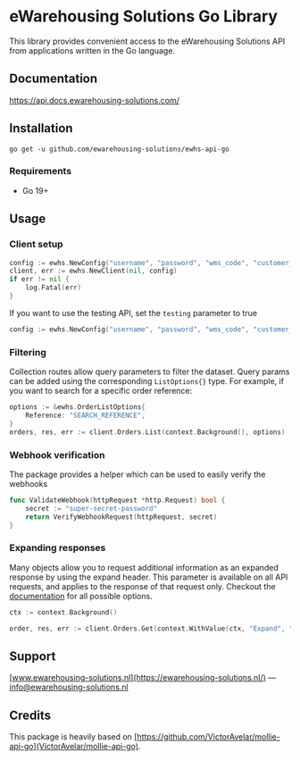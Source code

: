 # eWarehousing Solutions Go Library

This library provides convenient access to the eWarehousing Solutions API from applications written in the Go
language.

## Documentation

https://api.docs.ewarehousing-solutions.com/

## Installation

```
go get -u github.com/ewarehousing-solutions/ewhs-api-go
```

### Requirements

- Go 19+


## Usage

### Client setup

```go
config := ewhs.NewConfig("username", "password", "wms_code", "customer_code", false)
client, err := ewhs.NewClient(nil, config)
if err != nil {
    log.Fatal(err)
}
```

If you want to use the testing API, set the `testing` parameter to true
```go
config := ewhs.NewConfig("username", "password", "wms_code", "customer_code", true)
```

### Filtering
Collection routes allow query parameters to filter the dataset. Query params can be added using the corresponding `ListOptions{}` type. For example, if you want to search for a specific order reference:
```go
options := &ewhs.OrderListOptions{
	Reference: "SEARCH_REFERENCE",
}
orders, res, err := client.Orders.List(context.Background(), options)
```


### Webhook verification
The package provides a helper which can be used to easily verify the webhooks
```go
func ValidateWebhook(httpRequest *http.Request) bool {
    secret := "super-secret-password"
    return VerifyWebhookRequest(httpRequest, secret)
}
```

### Expanding responses
Many objects allow you to request additional information as an expanded response by using the expand header. This parameter is available on all API requests, and applies to the response of that request only. Checkout the [documentation](https://api.docs.ewarehousing-solutions.com/expanding-responses) for all possible options.
```go
ctx := context.Background()

order, res, err := client.Orders.Get(context.WithValue(ctx, "Expand", "order_lines")) // Comma seperated value -> order_lines,shipping_method,etc
```

## Support

[www.ewarehousing-solutions.nl](https://ewarehousing-solutions.nl/) — info@ewarehousing-solutions.nl

## Credits

This package is heavily based on [https://github.com/VictorAvelar/mollie-api-go](VictorAvelar/mollie-api-go).